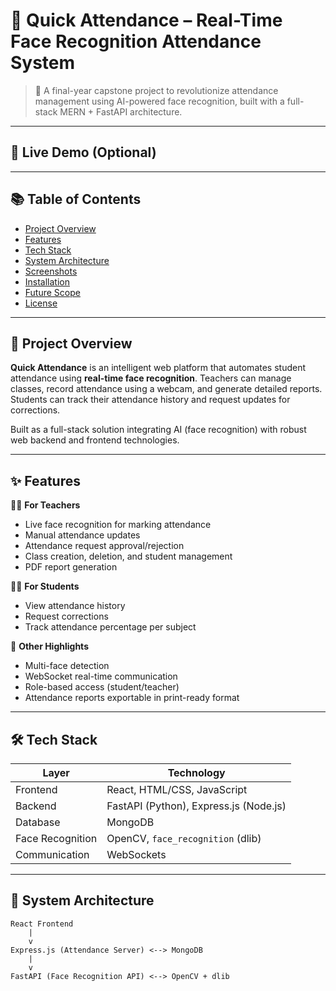 # 🎯 Quick Attendance – Real-Time Face Recognition Attendance System

> 🚀 A final-year capstone project to revolutionize attendance management using AI-powered face recognition, built with a full-stack MERN + FastAPI architecture.

---

## 📸 Live Demo (Optional)
<!-- [![Demo](https://img.shields.io/badge/Live-Demo-blue)](https://your-demo-link.com) -->

---

## 📚 Table of Contents

- [Project Overview](#project-overview)
- [Features](#features)
- [Tech Stack](#tech-stack)
- [System Architecture](#system-architecture)
- [Screenshots](#screenshots)
- [Installation](#installation)
- [Future Scope](#future-scope)
- [License](#license)

---

## 🧠 Project Overview

**Quick Attendance** is an intelligent web platform that automates student attendance using **real-time face recognition**. Teachers can manage classes, record attendance using a webcam, and generate detailed reports. Students can track their attendance history and request updates for corrections.

Built as a full-stack solution integrating AI (face recognition) with robust web backend and frontend technologies.

---

## ✨ Features

👩‍🏫 **For Teachers**
- Live face recognition for marking attendance
- Manual attendance updates
- Attendance request approval/rejection
- Class creation, deletion, and student management
- PDF report generation

🧑‍🎓 **For Students**
- View attendance history
- Request corrections
- Track attendance percentage per subject

🔐 **Other Highlights**
- Multi-face detection
- WebSocket real-time communication
- Role-based access (student/teacher)
- Attendance reports exportable in print-ready format

---

## 🛠️ Tech Stack

| Layer        | Technology                        |
|--------------|-----------------------------------|
| Frontend     | React, HTML/CSS, JavaScript       |
| Backend      | FastAPI (Python), Express.js (Node.js) |
| Database     | MongoDB                           |
| Face Recognition | OpenCV, `face_recognition` (dlib) |
| Communication| WebSockets                        |

---

## 🧩 System Architecture

```plaintext
React Frontend
    |
    v
Express.js (Attendance Server) <--> MongoDB
    |
    v
FastAPI (Face Recognition API) <--> OpenCV + dlib

